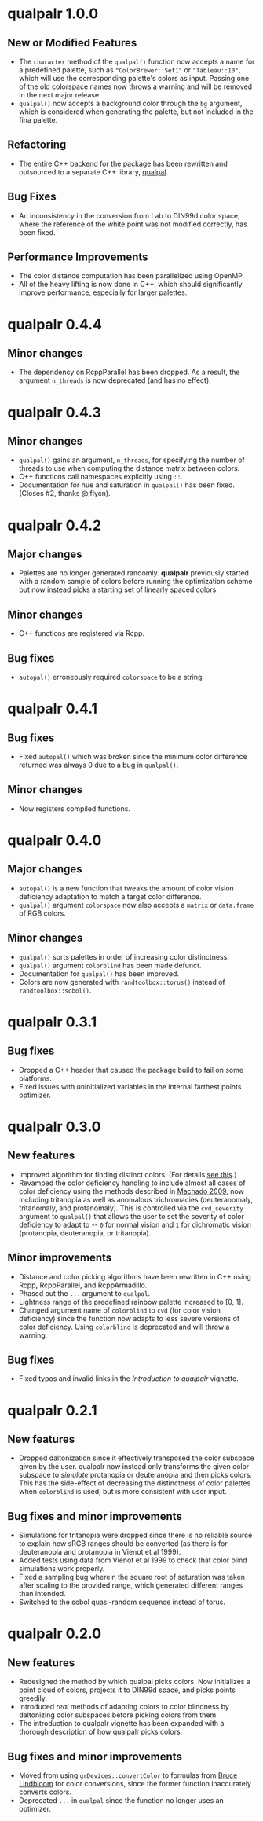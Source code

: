 # qualpalr 1.0.0

## New or Modified Features

- The `character` method of the `qualpal()` function now accepts
  a name for a predefined palette, such as `"ColorBrewer::Set1"` or
  `"Tableau::10"`, which will use the corresponding palette's
  colors as input. Passing one of the old colorspace names
  now throws a warning and will be removed in the next major release.
- `qualpal()` now accepts a background color through the `bg` argument,
  which is considered when generating the palette, but not included in the
  fina palette.

## Refactoring

- The entire C++ backend for the package has been rewritten and
  outsourced to a separate C++ library, [qualpal](https://github.com/jolars/qualpal).

## Bug Fixes

- An inconsistency in the conversion from Lab to DIN99d color space,
  where the reference of the white point was not modified correctly,
  has been fixed.

## Performance Improvements

- The color distance computation has been parallelized using
  OpenMP.
- All of the heavy lifting is now done in C++, which should
  significantly improve performance, especially for larger palettes.

# qualpalr 0.4.4

## Minor changes

- The dependency on RcppParallel has been dropped. As a result, the
  argument `n_threads` is now deprecated (and has no effect).

# qualpalr 0.4.3

## Minor changes

- `qualpal()` gains an argument, `n_threads`, for specifying the number
  of threads to use when computing the distance matrix between colors.
- C++ functions call namespaces explicitly using `::`.
- Documentation for hue and saturation in `qualpal()` has been fixed.
  (Closes #2, thanks @jflycn).

# qualpalr 0.4.2

## Major changes

- Palettes are no longer generated randomly. **qualpalr** previously started
  with a random sample of colors before running the optimization scheme but now
  instead picks a starting set of linearly spaced colors.

## Minor changes

- C++ functions are registered via Rcpp.

## Bug fixes

- `autopal()` erroneously required `colorspace` to be a string.

# qualpalr 0.4.1

## Bug fixes

- Fixed `autopal()` which was broken since the minimum color difference
  returned was always 0 due to a bug in `qualpal()`.

## Minor changes

- Now registers compiled functions.

# qualpalr 0.4.0

## Major changes

- `autopal()` is a new function that tweaks the amount of color vision
  deficiency adaptation to match a target color difference.
- `qualpal()` argument `colorspace` now also accepts a `matrix` or
  `data.frame` of RGB colors.

## Minor changes

- `qualpal()` sorts palettes in order of increasing color distinctness.
- `qualpal()` argument `colorblind` has been made defunct.
- Documentation for `qualpal()` has been improved.
- Colors are now generated with `randtoolbox::torus()` instead of
  `randtoolbox::sobol()`.

# qualpalr 0.3.1

## Bug fixes

- Dropped a C++ header that caused the package build to fail
  on some platforms.
- Fixed issues with uninitialized variables in the internal farthest points
  optimizer.

# qualpalr 0.3.0

## New features

- Improved algorithm for finding distinct colors. (For details
  [see this](https://jolars.co/blog/2016-10-30-farthest-points/).)
- Revamped the color deficiency handling to include almost all cases of color
  deficiency using the methods described in
  [Machado 2009](https://doi.ieeecomputersociety.org/10.1109/TVCG.2009.113),
  now including tritanopia as well as anomalous trichromacies (deuteranomaly,
  tritanomaly, and protanomaly). This is controlled via the `cvd_severity`
  argument to `qualpal()` that allows the user to set the severity of color
  deficiency to adapt to -- `0` for normal vision and `1` for dichromatic vision
  (protanopia, deuteranopia, or tritanopia).

## Minor improvements

- Distance and color picking algorithms have been rewritten in C++ using Rcpp,
  RcppParallel, and RcppArmadillo.
- Phased out the `...` argument to `qualpal`.
- Lightness range of the predefined rainbow palette increased to [0, 1].
- Changed argument name of `colorblind` to `cvd` (for color vision deficiency)
  since the function now adapts to less severe versions of color deficiency. Using
  `colorblind` is deprecated and will throw a warning.

## Bug fixes

- Fixed typos and invalid links in the _Introduction to qualpalr_ vignette.

# qualpalr 0.2.1

## New features

- Dropped daltonization since it effectively transposed the color
  subspace given by the user. qualpalr now instead only transforms the given color
  subspace to _simulate_ protanopia or deuteranopia and then picks colors. This
  has the side-effect of decreasing the distinctness of color palettes when
  `colorblind` is used, but is more consistent with user input.

## Bug fixes and minor improvements

- Simulations for tritanopia were dropped since there is no reliable source
  to explain how sRGB ranges should be converted (as there is for deuteranopia
  and protanopia in Vienot et al 1999).
- Added tests using data from Vienot et al 1999 to check that color blind
  simulations work properly.
- Fixed a sampling bug wherein the square root of saturation was taken after
  scaling to the provided range, which generated different ranges than intended.
- Switched to the sobol quasi-random sequence instead of torus.

# qualpalr 0.2.0

## New features

- Redesigned the method by which qualpal picks colors. Now initializes a point
  cloud of colors, projects it to DIN99d space, and picks points greedily.
- Introduced _real_ methods of adapting colors to color blindness by daltonizing
  color subspaces before picking colors from them.
- The introduction to qualpalr vignette has been expanded with a thorough
  description of how qualpalr picks colors.

## Bug fixes and minor improvements

- Moved from using `grDevices::convertColor` to formulas from
  [Bruce Lindbloom](http://www.brucelindbloom.com/) for color conversions,
  since the former function inaccurately converts colors.
- Deprecated `...` in `qualpal` since the function no longer uses an optimizer.
